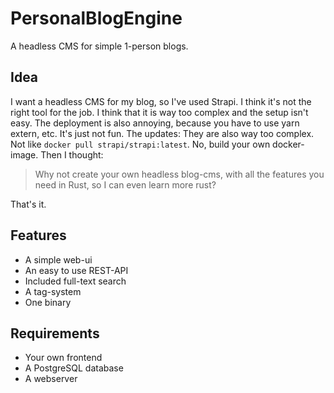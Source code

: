 # PersonalBlogEngine

A headless CMS for simple 1-person blogs.

## Idea

I want a headless CMS for my blog, so I've used Strapi.
I think it's not the right tool for the job.
I think that it is
way too complex and the setup isn't easy.
The deployment is also annoying, because you have to use yarn extern, etc.
It's just not fun.
The updates: They are also way too complex. Not like `docker pull strapi/strapi:latest`. No, build your own
docker-image. Then I thought:
> Why not create your own headless blog-cms, with all the features you need in Rust, so I can even learn more rust?

That's it.

## Features
- A simple web-ui
- An easy to use REST-API
- Included full-text search
- A tag-system
- One binary

## Requirements
- Your own frontend
- A PostgreSQL database
- A webserver